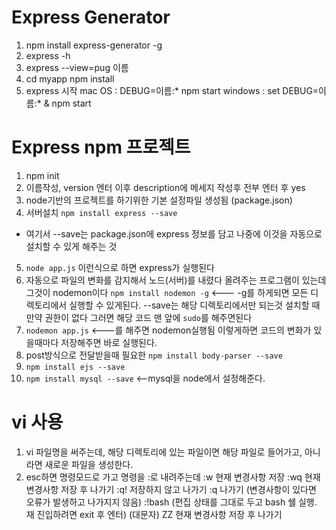 # Express Generator
1. npm install express-generator -g
2. express -h
3. express --view=pug 이름
4. cd myapp
   npm install
5. express 시작
   mac OS : DEBUG=이름:* npm start
   windows : set DEBUG=이름:* & npm start

# Express npm 프로젝트
1. npm init
2. 이름작성, version 엔터 이후 description에 메세지 작성후 전부 엔터 후 yes
3. node기반의 프로젝트를 하기위한 기본 설정파일 생성됨 (package.json)
4. 서버설치
  `npm install express --save`
  - 여기서 --save는 package.json에 express 정보를 담고 나중에 이것을 자동으로 설치할 수 있게 해주는 것
5. `node app.js` 이런식으로 하면 express가 실행된다
6. 자동으로 파일의 변화를 감지해서 노드(서버)를 내렸다 올려주는 프로그램이 있는데 그것이 nodemon이다
  `npm install nodemon -g` <--- -g를 하게되면 모든 디렉토리에서 실행할 수 있게된다. --save는 해당 디렉토리에서만 되는것
  설치할 때 만약 권한이 없다 그러면 해당 코드 맨 앞에 `sudo`를 해주면된다
7. `nodemon app.js` <---를 해주면 nodemon실행됨 이렇게하면 코드의 변화가 있을때마다 저장해주면 바로 실행된다.
8. post방식으로 전달받을때 필요한 `npm install body-parser --save`
9. `npm install ejs --save`
10. `npm install mysql --save` <--mysql을 node에서 설정해준다.


# vi 사용
1. vi 파일명을 써주는데, 해당 디렉토리에 있는 파일이면 해당 파일로 들어가고, 아니라면 새로운 파일을 생성한다.
2. esc하면 명령모드로 가고 명령을 :로 내려주는데
:w	현재 변경사항 저장
:wq	현재 변경사항 저장 후 나가기
:q!	저장하지 않고 나가기
:q	나가기 (변경사항이 있다면 오류가 발생하고 나가지지 않음)
:!bash	(편집 상태를 그대로 두고 bash 쉘 실행. 재 진입하려면 exit 후 엔터)
(대문자) ZZ	현재 변경사항 저장 후 나가기
